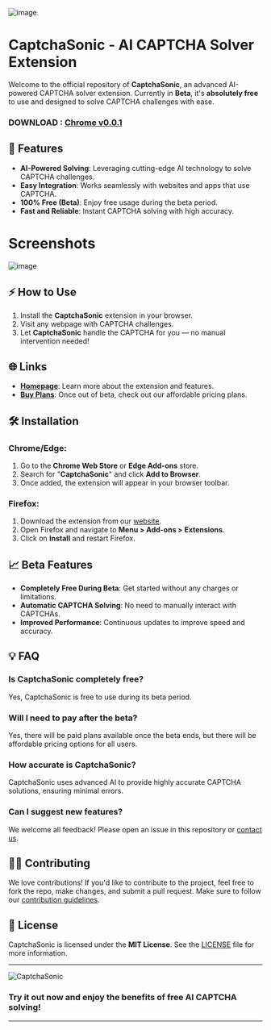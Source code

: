 ![image](https://github.com/user-attachments/assets/d6db3efe-5deb-43b3-be0b-2e74d2c1fc6e)

# CaptchaSonic - AI CAPTCHA Solver Extension

Welcome to the official repository of **CaptchaSonic**, an advanced AI-powered CAPTCHA solver extension. Currently in **Beta**, it's **absolutely free** to use and designed to solve CAPTCHA challenges with ease.


### DOWNLOAD : [Chrome v0.0.1](https://github.com/Captcha-Sonic/CaptchaSonic-Extension/releases) 

## 🚀 Features

- **AI-Powered Solving**: Leveraging cutting-edge AI technology to solve CAPTCHA challenges.
- **Easy Integration**: Works seamlessly with websites and apps that use CAPTCHA.
- **100% Free (Beta)**: Enjoy free usage during the beta period.
- **Fast and Reliable**: Instant CAPTCHA solving with high accuracy.

# Screenshots
![image](https://github.com/user-attachments/assets/e47bafb9-2b33-41a8-8a7e-828c2d7a4426)


## ⚡ How to Use

1. Install the **CaptchaSonic** extension in your browser.
2. Visit any webpage with CAPTCHA challenges.
3. Let **CaptchaSonic** handle the CAPTCHA for you — no manual intervention needed!

## 🌐 Links

- **[Homepage](https://captchasonic.com)**: Learn more about the extension and features.
- **[Buy Plans](https://my.captchasonic.com)**: Once out of beta, check out our affordable pricing plans.

## 🛠 Installation

### Chrome/Edge:

1. Go to the **Chrome Web Store** or **Edge Add-ons** store.
2. Search for "**CaptchaSonic**" and click **Add to Browser**.
3. Once added, the extension will appear in your browser toolbar.

### Firefox:

1. Download the extension from our [website](https://captchasonic.com).
2. Open Firefox and navigate to **Menu > Add-ons > Extensions**.
3. Click on **Install** and restart Firefox.

## 📈 Beta Features

- **Completely Free During Beta**: Get started without any charges or limitations.
- **Automatic CAPTCHA Solving**: No need to manually interact with CAPTCHAs.
- **Improved Performance**: Continuous updates to improve speed and accuracy.

## 💡 FAQ

### Is CaptchaSonic completely free?
Yes, CaptchaSonic is free to use during its beta period.

### Will I need to pay after the beta?
Yes, there will be paid plans available once the beta ends, but there will be affordable pricing options for all users.

### How accurate is CaptchaSonic?
CaptchaSonic uses advanced AI to provide highly accurate CAPTCHA solutions, ensuring minimal errors.

### Can I suggest new features?
We welcome all feedback! Please open an issue in this repository or [contact us](https://captchasonic.com).

## 🧑‍💻 Contributing

We love contributions! If you'd like to contribute to the project, feel free to fork the repo, make changes, and submit a pull request. Make sure to follow our [contribution guidelines](CONTRIBUTING.md).

## 📄 License

CaptchaSonic is licensed under the **MIT License**. See the [LICENSE](LICENSE) file for more information.

---

![CaptchaSonic](https://github.com/user-attachments/assets/d6db3efe-5deb-43b3-be0b-2e74d2c1fc6e)

### Try it out now and enjoy the benefits of free AI CAPTCHA solving!

---

